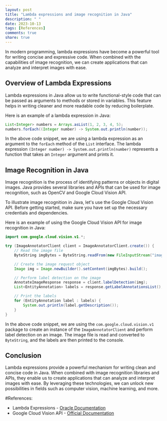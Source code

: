```yaml
---
layout: post
title: "Lambda expressions and image recognition in Java"
description: " "
date: 2023-10-13
tags: [References]
comments: true
share: true
---
```


In modern programming, lambda expressions have become a powerful tool for writing concise and expressive code. When combined with the capabilities of image recognition, we can create applications that can analyze and interpret images with ease.

## Overview of Lambda Expressions

Lambda expressions in Java allow us to write functional-style code that can be passed as arguments to methods or stored in variables. This feature helps in writing cleaner and more readable code by reducing boilerplate.

Here is an example of a lambda expression in Java:

```java
List<Integer> numbers = Arrays.asList(1, 2, 3, 4, 5);
numbers.forEach((Integer number) -> System.out.println(number));
```

In the above code snippet, we are using a lambda expression as an argument to the `forEach` method of the `List` interface. The lambda expression `(Integer number) -> System.out.println(number)` represents a function that takes an `Integer` argument and prints it.

## Image Recognition in Java

Image recognition is the process of identifying patterns or objects in digital images. Java provides several libraries and APIs that can be used for image recognition, such as OpenCV and Google Cloud Vision API.

To illustrate image recognition in Java, let's use the Google Cloud Vision API. Before getting started, make sure you have set up the necessary credentials and dependencies.

Here is an example of using the Google Cloud Vision API for image recognition in Java:

```java
import com.google.cloud.vision.v1.*;

try (ImageAnnotatorClient client = ImageAnnotatorClient.create()) {
    // Read the image file
    ByteString imgBytes = ByteString.readFrom(new FileInputStream("image.jpg"));

    // Create the image request object
    Image img = Image.newBuilder().setContent(imgBytes).build();

    // Perform label detection on the image
    AnnotateImageResponse response = client.labelDetection(img);
    List<EntityAnnotation> labels = response.getLabelAnnotationsList();

    // Print the labels
    for (EntityAnnotation label : labels) {
        System.out.println(label.getDescription());
    }
}
```

In the above code snippet, we are using the `com.google.cloud.vision.v1` package to create an instance of the `ImageAnnotatorClient` and perform label detection on an image. The image file is read and converted to `ByteString`, and the labels are then printed to the console.

## Conclusion

Lambda expressions provide a powerful mechanism for writing clean and concise code in Java. When combined with image recognition libraries and APIs, they enable us to create applications that can analyze and interpret images with ease. By leveraging these technologies, we can unlock new possibilities in fields such as computer vision, machine learning, and more.

#References:
- Lambda Expressions - [Oracle Documentation](https://docs.oracle.com/javase/tutorial/java/javaOO/lambdaexpressions.html)
- Google Cloud Vision API - [Official Documentation](https://cloud.google.com/vision/docs)